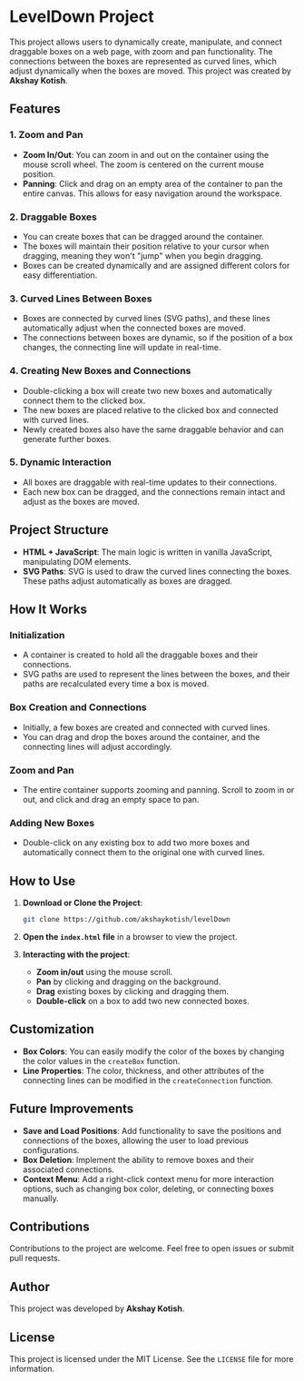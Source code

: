 
# LevelDown Project

This project allows users to dynamically create, manipulate, and connect draggable boxes on a web page, with zoom and pan functionality. The connections between the boxes are represented as curved lines, which adjust dynamically when the boxes are moved. This project was created by **Akshay Kotish**.

## Features

### 1. **Zoom and Pan**
- **Zoom In/Out**: You can zoom in and out on the container using the mouse scroll wheel. The zoom is centered on the current mouse position.
- **Panning**: Click and drag on an empty area of the container to pan the entire canvas. This allows for easy navigation around the workspace.

### 2. **Draggable Boxes**
- You can create boxes that can be dragged around the container.
- The boxes will maintain their position relative to your cursor when dragging, meaning they won't "jump" when you begin dragging.
- Boxes can be created dynamically and are assigned different colors for easy differentiation.
  
### 3. **Curved Lines Between Boxes**
- Boxes are connected by curved lines (SVG paths), and these lines automatically adjust when the connected boxes are moved.
- The connections between boxes are dynamic, so if the position of a box changes, the connecting line will update in real-time.

### 4. **Creating New Boxes and Connections**
- Double-clicking a box will create two new boxes and automatically connect them to the clicked box.
- The new boxes are placed relative to the clicked box and connected with curved lines.
- Newly created boxes also have the same draggable behavior and can generate further boxes.

### 5. **Dynamic Interaction**
- All boxes are draggable with real-time updates to their connections.
- Each new box can be dragged, and the connections remain intact and adjust as the boxes are moved.

## Project Structure

- **HTML + JavaScript**: The main logic is written in vanilla JavaScript, manipulating DOM elements.
- **SVG Paths**: SVG is used to draw the curved lines connecting the boxes. These paths adjust automatically as boxes are dragged.

## How It Works

### Initialization
- A container is created to hold all the draggable boxes and their connections.
- SVG paths are used to represent the lines between the boxes, and their paths are recalculated every time a box is moved.
  
### Box Creation and Connections
- Initially, a few boxes are created and connected with curved lines.
- You can drag and drop the boxes around the container, and the connecting lines will adjust accordingly.

### Zoom and Pan
- The entire container supports zooming and panning. Scroll to zoom in or out, and click and drag an empty space to pan.

### Adding New Boxes
- Double-click on any existing box to add two more boxes and automatically connect them to the original one with curved lines.

## How to Use

1. **Download or Clone the Project**:
   ```bash
   git clone https://github.com/akshaykotish/levelDown
   ```

2. **Open the `index.html` file** in a browser to view the project.

3. **Interacting with the project**:
   - **Zoom in/out** using the mouse scroll.
   - **Pan** by clicking and dragging on the background.
   - **Drag** existing boxes by clicking and dragging them.
   - **Double-click** on a box to add two new connected boxes.

## Customization

- **Box Colors**: You can easily modify the color of the boxes by changing the color values in the `createBox` function.
- **Line Properties**: The color, thickness, and other attributes of the connecting lines can be modified in the `createConnection` function.

## Future Improvements
- **Save and Load Positions**: Add functionality to save the positions and connections of the boxes, allowing the user to load previous configurations.
- **Box Deletion**: Implement the ability to remove boxes and their associated connections.
- **Context Menu**: Add a right-click context menu for more interaction options, such as changing box color, deleting, or connecting boxes manually.

## Contributions

Contributions to the project are welcome. Feel free to open issues or submit pull requests.

## Author

This project was developed by **Akshay Kotish**.

## License

This project is licensed under the MIT License. See the `LICENSE` file for more information.
